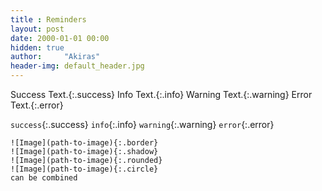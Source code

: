 ```yaml
---
title : Reminders
layout: post
date: 2000-01-01 00:00
hidden: true
author:     "Akiras"
header-img: default_header.jpg
---
```


Success Text.{:.success}
Info Text.{:.info}
Warning Text.{:.warning}
Error Text.{:.error}

`success`{:.success}
`info`{:.info}
`warning`{:.warning}
`error`{:.error}

```
![Image](path-to-image){:.border}
![Image](path-to-image){:.shadow}
![Image](path-to-image){:.rounded}
![Image](path-to-image){:.circle}
can be combined

```
